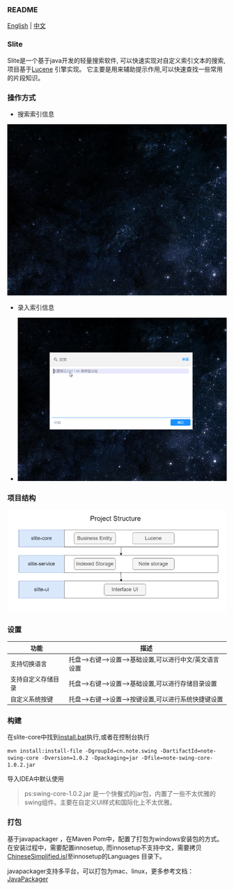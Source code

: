 ### README

[English](README.md) | [中文](README_ZH.md)

### Slite

Slite是一个基于java开发的轻量搜索软件, 可以快速实现对自定义索引文本的搜索, 项目基于[Lucene](https://lucene.apache.org/)
引擎实现。
它主要是用来辅助提示作用,可以快速查找一些常用的片段知识。

### 操作方式

+ 搜索索引信息

![search.gif](assets/search.gif)

+ 录入索引信息

+ ![add.gif](assets/add.gif)

### 项目结构

![structure.png](assets/structure.png)

### 设置

| 功能        | 描述                                | 
|-----------|-----------------------------------|
| 支持切换语言    | 托盘-->右键-->设置-->基础设置,可以进行中文/英文语言设置 | 
| 支持自定义存储目录 | 托盘-->右键-->设置-->基础设置,可以进行存储目录设置    | 
| 自定义系统按键   | 托盘-->右键-->设置-->按键设置,可以进行系统快捷键设置   | 

### 构建

在slite-core中找到[install.bat](slite-core%2Flib%2Finstall.bat)执行,或者在控制台执行

```shell
mvn install:install-file -DgroupId=cn.note.swing -DartifactId=note-swing-core -Dversion=1.0.2 -Dpackaging=jar -Dfile=note-swing-core-1.0.2.jar
```

导入IDEA中默认使用
> ps:swing-core-1.0.2.jar 是一个快餐式的jar包，内置了一些不太优雅的swing组件。主要在自定义UI样式和国际化上不太优雅。

### 打包

基于javapackager ，在Maven Pom中，配置了打包为windows安装包的方式。 在安装过程中，需要配置innosetup,
而innosetup不支持中文，需要拷贝[ChineseSimplified.isl](resources%2FChineseSimplified.isl)至innosetup的Languages 目录下。

javapackager支持多平台，可以打包为mac、linux，更多参考文档：[JavaPackager](https://github.com/fvarrui/JavaPackager)
